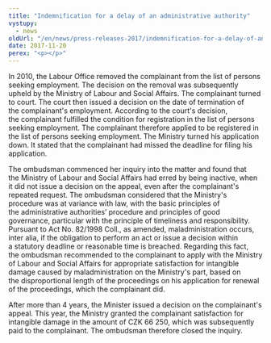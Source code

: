 ```yaml
---
title: "Indemnification for a delay of an administrative authority"
vystupy:
  - news
oldUrl: "/en/news/press-releases-2017/indemnification-for-a-delay-of-an-administrative-authority/"
date: 2017-11-20
perex: "<p></p>"
---
```


<!-- imported from the old website -->

<p>In 2010, the Labour Office removed the complainant from the list of persons seeking employment. The decision on the removal was subsequently upheld by the Ministry of Labour and Social Affairs. The complainant turned to court. The court then issued a decision on the date of termination of the complainant's employment. According to the court's decision, the complainant fulfilled the condition for registration in the list of persons seeking employment. The complainant therefore applied to be registered in the list of persons seeking employment. The Ministry turned his application down. It stated that the complainant had missed the deadline for filing his application. </p> <p>The ombudsman commenced her inquiry into the matter and found that the Ministry of Labour and Social Affairs had erred by being inactive, when it did not issue a decision on the appeal, even after the complainant's repeated request. The ombudsman considered that the Ministry's procedure was at variance with law, with the basic principles of the administrative authorities’ procedure and principles of good governance, particular with the principle of timeliness and responsibility. Pursuant to Act No. 82/1998 Coll., as amended, maladministration occurs, inter alia, if the obligation to perform an act or issue a decision within a statutory deadline or reasonable time is breached. Regarding this fact, the ombudsman recommended to the complainant to apply with the Ministry of Labour and Social Affairs for appropriate satisfaction for intangible damage caused by maladministration on the Ministry's part, based on the disproportional length of the proceedings on his application for renewal of the proceedings, which the complainant did. </p><p> After more than 4 years, the Minister issued a decision on the complainant's appeal. This year, the Ministry granted the complainant satisfaction for intangible damage in the amount of CZK 66 250, which was subsequently paid to the complainant. The ombudsman therefore closed the inquiry.</p>
